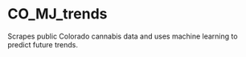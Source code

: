 # CO_MJ_trends
Scrapes public Colorado cannabis data and uses machine learning to predict future trends.
